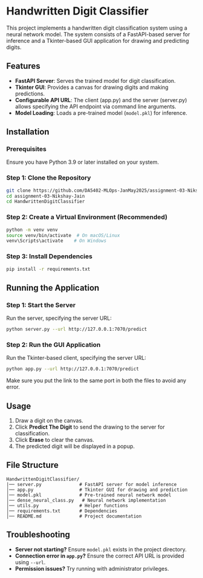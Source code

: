 # Handwritten Digit Classifier

This project implements a handwritten digit classification system using a neural network model. The system consists of a FastAPI-based server for inference and a Tkinter-based GUI application for drawing and predicting digits.

## Features
- **FastAPI Server**: Serves the trained model for digit classification.
- **Tkinter GUI**: Provides a canvas for drawing digits and making predictions.
- **Configurable API URL**: The client (app.py) and the server (server.py) allows specifying the API endpoint via command line arguments.
- **Model Loading**: Loads a pre-trained model (`model.pkl`) for inference.

## Installation
### Prerequisites
Ensure you have Python 3.9 or later installed on your system.

### Step 1: Clone the Repository
```sh
git clone https://github.com/DA5402-MLOps-JanMay2025/assignment-03-Nikshay-Jain.git
cd assignment-03-Nikshay-Jain
cd HandwrittenDigitClassifier
```

### Step 2: Create a Virtual Environment (Recommended)
```sh
python -m venv venv
source venv/bin/activate  # On macOS/Linux
venv\Scripts\activate    # On Windows
```

### Step 3: Install Dependencies
```sh
pip install -r requirements.txt
```

## Running the Application

### Step 1: Start the Server
Run the server, specifying the server URL:
```sh
python server.py --url http://127.0.0.1:7070/predict
```

### Step 2: Run the GUI Application
Run the Tkinter-based client, specifying the server URL:
```sh
python app.py --url http://127.0.0.1:7070/predict
```
Make sure you put the link to the same port in both the files to avoid any error.

## Usage
1. Draw a digit on the canvas.
2. Click **Predict The Digit** to send the drawing to the server for classification.
3. Click **Erase** to clear the canvas.
4. The predicted digit will be displayed in a popup.

## File Structure
```
HandwrittenDigitClassifier/
|── server.py              # FastAPI server for model inference
│── app.py                 # Tkinter GUI for drawing and prediction
│── model.pkl              # Pre-trained neural network model
│── dense_neural_class.py   # Neural network implementation
│── utils.py               # Helper functions
│── requirements.txt       # Dependencies
│── README.md              # Project documentation
```

## Troubleshooting
- **Server not starting?** Ensure `model.pkl` exists in the project directory.
- **Connection error in `app.py`?** Ensure the correct API URL is provided using `--url`.
- **Permission issues?** Try running with administrator privileges.